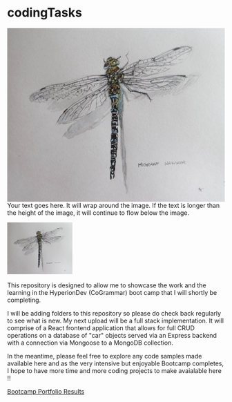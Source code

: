 # codingTasks

<img src="/Images/Dragonfly.jpg" style="float: left; margin-right: 10px;" alt="Dragonfly">
<p>
  Your text goes here. It will wrap around the image. If the text is longer than the height of the image, it will continue to flow below the image.
</p>


<img src="/Images/Dragonfly.jpg" width="30%" alt="Dragonfly">

This repository is designed to allow me to showcase the work and the learning in the HyperionDev (CoGrammar) boot camp that I will shortly be completing.

I will be adding folders to this repository so please do check back regularly to see what is new. My next upload will be a full stack implementation. It will comprise of a React frontend application that allows for full CRUD operations on a database of "car" objects served via an Express backend with a connection via Mongoose to a MongoDB collection.

In the meantime, please feel free to explore any code samples made available here and as the very intensive but enjoyable Bootcamp completes, I hope to have more time and more coding projects to make avaialable here !! 

[Bootcamp Portfolio Results](https://www.hyperiondev.com/portfolio/AH24020013978/)
